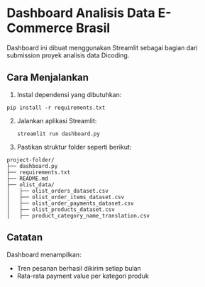 
# Dashboard Analisis Data E-Commerce Brasil

Dashboard ini dibuat menggunakan Streamlit sebagai bagian dari submission proyek analisis data Dicoding.

## Cara Menjalankan

1.  Instal dependensi yang dibutuhkan:
   ```
   pip install -r requirements.txt
   ```

2. Jalankan aplikasi Streamlit:
   ```
   streamlit run dashboard.py
   ```

3. Pastikan struktur folder seperti berikut:

```
project-folder/
├── dashboard.py
├── requirements.txt
├── README.md
├── olist_data/
│   ├── olist_orders_dataset.csv
│   ├── olist_order_items_dataset.csv
│   ├── olist_order_payments_dataset.csv
│   ├── olist_products_dataset.csv
│   ├── product_category_name_translation.csv
```

## Catatan
Dashboard menampilkan:
- Tren pesanan berhasil dikirim setiap bulan
- Rata-rata payment value per kategori produk
